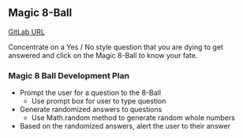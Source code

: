## Magic 8-Ball
[GitLab URL](https://tlwilliams895.github.io/magic_eight_ball_js/)

Concentrate on a Yes / No style question that you are dying to get answered and click on the Magic 8-Ball to know your fate.

### Magic 8 Ball Development Plan
* Prompt the user for a question to the 8-Ball
   * Use prompt box for user to type question
* Generate randomized answers to questions
   * Use Math.random method to generate random whole numbers 
* Based on the randomized answers, alert the user to their answer
